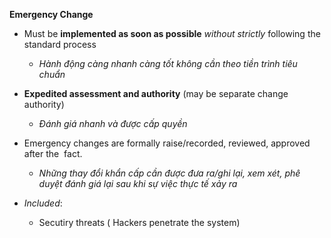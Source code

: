 **Emergency Change**
- Must be **implemented as soon as possible** *without strictly* following the standard process
	- *Hành động càng nhanh càng tốt không cần theo tiền trình tiêu chuẩn* 

- **Expedited assessment and authority** (may be separate change authority)
	- *Đánh giá nhanh và được cấp quyền*

- Emergency changes are formally raise/recorded, reviewed, approved after the  fact.
	- *Những thay đổi khẩn cấp cần được đưa ra/ghi lại, xem xét, phê duyệt đánh giá lại sau khi sự việc thực tế xảy ra*

- *Included*:
	- Secutiry threats ( Hackers penetrate the system)